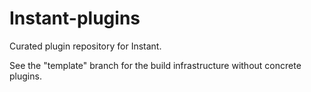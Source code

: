 # Instant-plugins

Curated plugin repository for Instant.

See the "template" branch for the build infrastructure without concrete
plugins.
